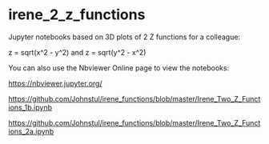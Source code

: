 # irene_2_z_functions
Jupyter notebooks based on 3D plots of 2 Z functions for a colleague:

z = sqrt(x^2 - y^2) and z = sqrt(y^2 - x^2)

You can also use the Nbviewer Online page to view the notebooks:

https://nbviewer.jupyter.org/

https://github.com/Johnstul/irene_functions/blob/master/Irene_Two_Z_Functions_1b.ipynb

https://github.com/Johnstul/irene_functions/blob/master/Irene_Two_Z_Functions_2a.ipynb
